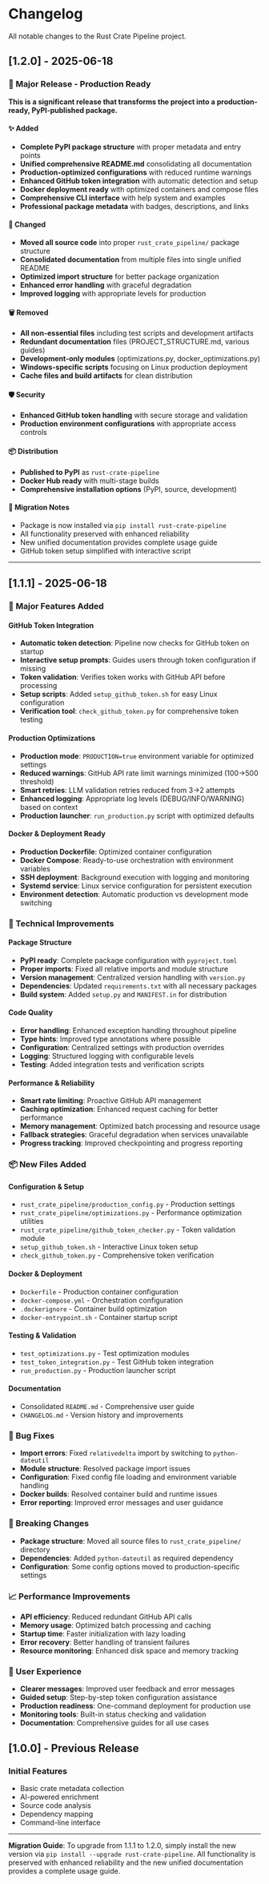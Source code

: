 # Changelog

All notable changes to the Rust Crate Pipeline project.

## [1.2.0] - 2025-06-18

### 🚀 Major Release - Production Ready

**This is a significant release that transforms the project into a production-ready, PyPI-published package.**

#### ✨ Added
- **Complete PyPI package structure** with proper metadata and entry points
- **Unified comprehensive README.md** consolidating all documentation
- **Production-optimized configurations** with reduced runtime warnings
- **Enhanced GitHub token integration** with automatic detection and setup
- **Docker deployment ready** with optimized containers and compose files
- **Comprehensive CLI interface** with help system and examples
- **Professional package metadata** with badges, descriptions, and links

#### 🔧 Changed
- **Moved all source code** into proper `rust_crate_pipeline/` package structure
- **Consolidated documentation** from multiple files into single unified README
- **Optimized import structure** for better package organization
- **Enhanced error handling** with graceful degradation
- **Improved logging** with appropriate levels for production

#### 🗑️ Removed
- **All non-essential files** including test scripts and development artifacts
- **Redundant documentation** files (PROJECT_STRUCTURE.md, various guides)
- **Development-only modules** (optimizations.py, docker_optimizations.py)
- **Windows-specific scripts** focusing on Linux production deployment
- **Cache files and build artifacts** for clean distribution

#### 🛡️ Security
- **Enhanced GitHub token handling** with secure storage and validation
- **Production environment configurations** with appropriate access controls

#### 📦 Distribution
- **Published to PyPI** as `rust-crate-pipeline`
- **Docker Hub ready** with multi-stage builds
- **Comprehensive installation options** (PyPI, source, development)

#### 🔄 Migration Notes
- Package is now installed via `pip install rust-crate-pipeline`
- All functionality preserved with enhanced reliability
- New unified documentation provides complete usage guide
- GitHub token setup simplified with interactive script

---

## [1.1.1] - 2025-06-18

### 🚀 Major Features Added

#### GitHub Token Integration
- **Automatic token detection**: Pipeline now checks for GitHub token on startup
- **Interactive setup prompts**: Guides users through token configuration if missing
- **Token validation**: Verifies token works with GitHub API before processing
- **Setup scripts**: Added `setup_github_token.sh` for easy Linux configuration
- **Verification tool**: `check_github_token.py` for comprehensive token testing

#### Production Optimizations
- **Production mode**: `PRODUCTION=true` environment variable for optimized settings
- **Reduced warnings**: GitHub API rate limit warnings minimized (100→500 threshold)
- **Smart retries**: LLM validation retries reduced from 3→2 attempts
- **Enhanced logging**: Appropriate log levels (DEBUG/INFO/WARNING) based on context
- **Production launcher**: `run_production.py` script with optimized defaults

#### Docker & Deployment Ready
- **Production Dockerfile**: Optimized container configuration
- **Docker Compose**: Ready-to-use orchestration with environment variables
- **SSH deployment**: Background execution with logging and monitoring
- **Systemd service**: Linux service configuration for persistent execution
- **Environment detection**: Automatic production vs development mode switching

### 🔧 Technical Improvements

#### Package Structure
- **PyPI ready**: Complete package configuration with `pyproject.toml`
- **Proper imports**: Fixed all relative imports and module structure
- **Version management**: Centralized version handling with `version.py`
- **Dependencies**: Updated `requirements.txt` with all necessary packages
- **Build system**: Added `setup.py` and `MANIFEST.in` for distribution

#### Code Quality
- **Error handling**: Enhanced exception handling throughout pipeline
- **Type hints**: Improved type annotations where possible
- **Configuration**: Centralized settings with production overrides
- **Logging**: Structured logging with configurable levels
- **Testing**: Added integration tests and verification scripts

#### Performance & Reliability
- **Smart rate limiting**: Proactive GitHub API management
- **Caching optimization**: Enhanced request caching for better performance
- **Memory management**: Optimized batch processing and resource usage
- **Fallback strategies**: Graceful degradation when services unavailable
- **Progress tracking**: Improved checkpointing and progress reporting

### 📦 New Files Added

#### Configuration & Setup
- `rust_crate_pipeline/production_config.py` - Production settings
- `rust_crate_pipeline/optimizations.py` - Performance optimization utilities
- `rust_crate_pipeline/github_token_checker.py` - Token validation module
- `setup_github_token.sh` - Interactive Linux token setup
- `check_github_token.py` - Comprehensive token verification

#### Docker & Deployment
- `Dockerfile` - Production container configuration
- `docker-compose.yml` - Orchestration configuration
- `.dockerignore` - Container build optimization
- `docker-entrypoint.sh` - Container startup script

#### Testing & Validation
- `test_optimizations.py` - Test optimization modules
- `test_token_integration.py` - Test GitHub token integration
- `run_production.py` - Production launcher script

#### Documentation
- Consolidated `README.md` - Comprehensive user guide
- `CHANGELOG.md` - Version history and improvements

### 🐛 Bug Fixes
- **Import errors**: Fixed `relativedelta` import by switching to `python-dateutil`
- **Module structure**: Resolved package import issues
- **Configuration**: Fixed config file loading and environment variable handling
- **Docker builds**: Resolved container build and runtime issues
- **Error reporting**: Improved error messages and user guidance

### 🔄 Breaking Changes
- **Package structure**: Moved all source files to `rust_crate_pipeline/` directory
- **Dependencies**: Added `python-dateutil` as required dependency
- **Configuration**: Some config options moved to production-specific settings

### 📈 Performance Improvements
- **API efficiency**: Reduced redundant GitHub API calls
- **Memory usage**: Optimized batch processing and caching
- **Startup time**: Faster initialization with lazy loading
- **Error recovery**: Better handling of transient failures
- **Resource monitoring**: Enhanced disk space and memory tracking

### 🎯 User Experience
- **Clearer messages**: Improved user feedback and error messages
- **Guided setup**: Step-by-step token configuration assistance  
- **Production readiness**: One-command deployment for production use
- **Monitoring tools**: Built-in status checking and validation
- **Documentation**: Comprehensive guides for all use cases

## [1.0.0] - Previous Release

### Initial Features
- Basic crate metadata collection
- AI-powered enrichment
- Source code analysis
- Dependency mapping
- Command-line interface

---

**Migration Guide**: To upgrade from 1.1.1 to 1.2.0, simply install the new version via `pip install --upgrade rust-crate-pipeline`. All functionality is preserved with enhanced reliability and the new unified documentation provides a complete usage guide.
